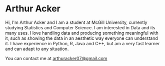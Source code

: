 # Arthur Acker

Hi, I'm Arthur Acker and I am a student at McGill University, currently studying Statistics and Computer Science. I am interested in Data and its many uses. I love handling data and producing something meaningful with it, such as showing the data in an aesthetic way everyone can understand it.
I have experience in Python, R, Java and C++, but am a very fast learner and can adapt to any situation.

You can contact me at arthuracker07@gmail.com
